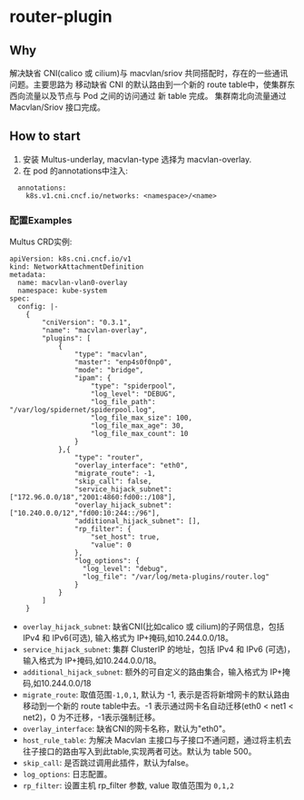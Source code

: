 # router-plugin

## Why

解决缺省 CNI(calico 或 cilium)与 macvlan/sriov 共同搭配时，存在的一些通讯问题。主要思路为 移动缺省 CNI 的默认路由到一个新的 route table中，使集群东西向流量以及节点与 Pod 之间的访问通过 新 table 完成。
集群南北向流量通过 Macvlan/Sriov 接口完成。

## How to start

1. 安装 Multus-underlay, macvlan-type 选择为 macvlan-overlay.
2. 在 pod 的annotations中注入:
```shell
  annotations:
    k8s.v1.cni.cncf.io/networks: <namespace>/<name>
```

### 配置Examples

Multus CRD实例:

```shell
apiVersion: k8s.cni.cncf.io/v1
kind: NetworkAttachmentDefinition
metadata:
  name: macvlan-vlan0-overlay
  namespace: kube-system
spec:
  config: |-
    {
        "cniVersion": "0.3.1",
        "name": "macvlan-overlay",
        "plugins": [
            {
                "type": "macvlan",
                "master": "enp4s0f0np0",
                "mode": "bridge",
                "ipam": {
                    "type": "spiderpool",
                    "log_level": "DEBUG",
                    "log_file_path": "/var/log/spidernet/spiderpool.log",
                    "log_file_max_size": 100,
                    "log_file_max_age": 30,
                    "log_file_max_count": 10
                }
            },{
                "type": "router",
                "overlay_interface": "eth0",
                "migrate_route": -1, 
                "skip_call": false,
                "service_hijack_subnet": ["172.96.0.0/18","2001:4860:fd00::/108"],
                "overlay_hijack_subnet": ["10.240.0.0/12","fd00:10:244::/96"],
                "additional_hijack_subnet": [],
                "rp_filter": {
                    "set_host": true,
                    "value": 0
                },
                "log_options": {
                  "log_level": "debug",
                  "log_file": "/var/log/meta-plugins/router.log"
                }
            }
        ]
    }

```

- `overlay_hijack_subnet`: 缺省CNI(比如calico 或 cilium)的子网信息，包括 IPv4 和 IPv6(可选), 输入格式为 IP+掩码,如10.244.0.0/18。
- `service_hijack_subnet`: 集群 ClusterIP 的地址，包括 IPv4 和 IPv6 (可选)，输入格式为 IP+掩码,如10.244.0.0/18。
- `additional_hijack_subnet`: 额外的可自定义的路由集合，输入格式为 IP+掩码,如10.244.0.0/18
- `migrate_route`: 取值范围`-1,0,1`, 默认为 -1, 表示是否将新增网卡的默认路由移动到一个新的 route table中去。-1 表示通过网卡名自动迁移(eth0 < net1 < net2)，0 为不迁移，-1表示强制迁移。
- `overlay_interface`: 缺省CNI的网卡名称，默认为"eth0"。
- `host_rule_table`: 为解决 Macvlan 主接口与子接口不通问题，通过将主机去往子接口的路由写入到此table,实现两者可达。默认为 table 500。
- `skip_call`: 是否跳过调用此插件，默认为false。
- `log_options`: 日志配置。
- `rp_filter`: 设置主机 rp_filter 参数, value 取值范围为 `0,1,2`
